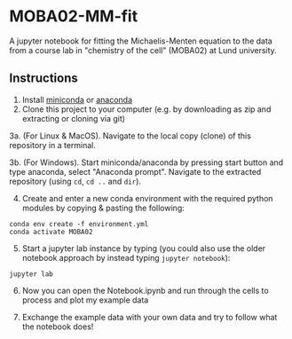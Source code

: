 # MOBA02-MM-fit
A jupyter notebook for fitting the Michaelis-Menten equation to the data from a course lab in "chemistry of the cell" (MOBA02) at Lund university.


## Instructions
1. Install [miniconda](https://docs.conda.io/en/latest/miniconda.html) or [anaconda](https://docs.anaconda.com/anaconda/install/index.html)
2. Clone this project to your computer (e.g. by downloading as zip and extracting or cloning via git)

3a. (For Linux & MacOS).  Navigate to the local copy (clone) of this repository in a terminal.


3b. (For Windows). Start miniconda/anaconda by pressing start button and type anaconda, select "Anaconda prompt". Navigate to the extracted repository (using `cd`, `cd ..` and `dir`).

4. Create and enter a new conda environment with the required python modules by copying & pasting the following: 
```
conda env create -f environment.yml
conda activate MOBA02
```
5. Start a jupyter lab instance by typing (you could also use the older notebook approach by instead typing `jupyter notebook`): 
```
jupyter lab
```
6. Now you can open the Notebook.ipynb and run through the cells to process and plot my example data

7. Exchange the example data with your own data and try to follow what the notebook does!
